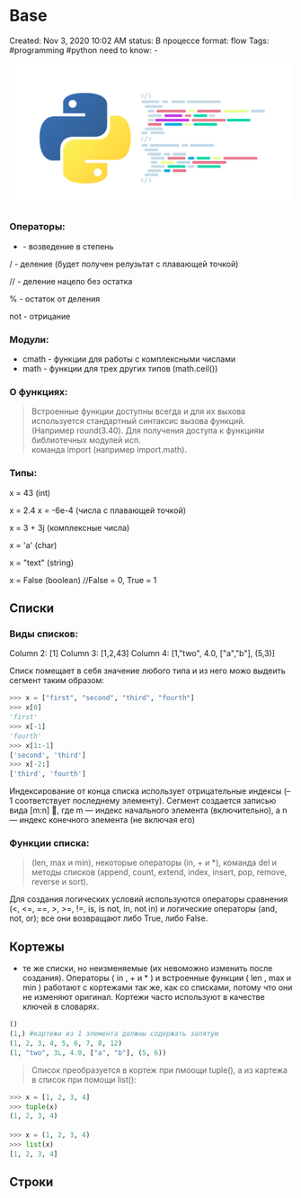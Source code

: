 # Base

Created: Nov 3, 2020 10:02 AM
status: В процессе
format: flow
Tags: #programming #python
need to know: -

![Base%204ed3ab7ea219415abe07772ff6f3bc4a/Untitled.png](Images/Programming/Base%204ed3ab7ea219415abe07772ff6f3bc4a/Untitled.png)

### Операторы:

* - возведение в степень

/ - деление (будет получен релузьтат с плавающей точкой)

// - деление нацело без остатка

% - остаток от деления

not - отрицание

### Модули:

- cmath - функции для работы с комплексными числами
- math - функции для трех других типов (math.ceil())

### О функциях:

> Встроенные функции доступны всегда и для их выхова используется стандартный синтаксис вызова функций. (Например round(3.40). Для получения доступа к функциям библиотечных модулей исп. команда import (например import.math).

### Типы:

x = 43 (int)

x = 2.4     x = -6e-4  (числа с плавающей точкой)

x = 3 + 3j  (комплексные числа)

x = 'a' (char)

x = "text" (string)

x = False (boolean)  //False = 0, True = 1

## Списки

### Виды списков:
Column 2: [1]
Column 3: [1,2,43]
Column 4: [1,"two", 4.0, ["a","b"], (5,3)]

Списк помещает в себя значение любого типа и из него можо выдеить сегмент таким образом:

```python
>>> x = ["first", "second", "third", "fourth"]
>>> x[0]
'first'
>>> x[-1]
'fourth'
>>> x[1:-1]
['second', 'third']
>>> x[-2:]
['third', 'fourth']
```

Индексирование от конца списка использует отрицательные индексы (–1 соответствует последнему элементу). Сегмент создается записью вида [m:n] , где m — индекс начального элемента (включительно), а n — индекс конечного элемента (не включая его)

### Функции списка:

> (len, max и min), некоторые операторы (in, + и *), команда del и методы списков (append, count, extend, index, insert, pop, remove, reverse и sort).

Для создания логических условий используются операторы сравнения (<, <=, ==, >, >=, !=, is, is not, in, not in) и логические операторы (and, not, or); все они возвращают либо True, либо False.

## Кортежы

 - те же списки, но неизменяемые (их невоможно изменить после создания).  Операторы ( in , + и * ) и встроенные функции ( len , max и min ) работают с кортежами так же, как со списками, потому что они не изменяют оригинал. Кортежи часто используют в качестве ключей в словарях.

```python
()
(1,) #картежи из 1 элемента должны содержать запятую
(1, 2, 3, 4, 5, 6, 7, 8, 12)
(1, "two", 3L, 4.0, ["a", "b"], (5, 6))
```

> Список преобразуется в кортеж при пмоощи tuple(), а из картежа в список при помощи list():

```python
>>> x = [1, 2, 3, 4]
>>> tuple(x)
(1, 2, 3, 4)

>>> x = (1, 2, 3, 4)
>>> list(x)
[1, 2, 3, 4]
```

## Строки